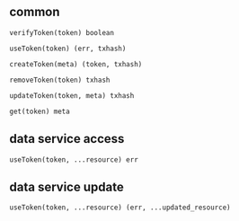 ## common

```
verifyToken(token) boolean

useToken(token) (err, txhash)

createToken(meta) (token, txhash)

removeToken(token) txhash

updateToken(token, meta) txhash

get(token) meta
```

## data service access

```
useToken(token, ...resource) err
```

## data service update

```
useToken(token, ...resource) (err, ...updated_resource)
```
